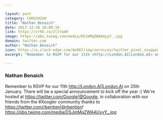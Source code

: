 ```yaml
---

layout: post
category: C8KUCH2UU
title: "Nathan Benaich"
date: 2017-12-28 18:09:19
link: https://vrhk.co/2llYadH
image: https://pbs.twimg.com/media/DSJmMqZWAAUyyY_.jpg
domain: twitter.com
author: "Nathan Benaich"
icon: https://a.slack-edge.com/6e067/img/services/twitter_pixel_snapped_32.png
excerpt: "Remember to RSVP for our 11th <http://London.AI|London.AI> on 25th January. There will be a special announcement to kick off the year :) We're hosted at <https://twitter.com/Google|@Google>, in collaboration with our friends from the #Xoogler community thanks to <https://twitter.com/rbentien|@rbentien>! <https://pbs.twimg.com/media/DSJmMqZWAAUyyY_.jpg>"

---
```


### Nathan Benaich

Remember to RSVP for our 11th <http://London.AI|London.AI> on 25th January. There will be a special announcement to kick off the year :) We're hosted at <https://twitter.com/Google|@Google>, in collaboration with our friends from the #Xoogler community thanks to <https://twitter.com/rbentien|@rbentien>! <https://pbs.twimg.com/media/DSJmMqZWAAUyyY_.jpg>
